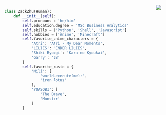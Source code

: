 
<img align="right" src="https://github-readme-stats.vercel.app/api?username=kressety&include_all_commits=true" />

```python
class ZackZhu(Human):
    def __init__(self):
        self.pronouns = 'he/him'
        self.education.degree = 'MSc Business Analytics'
        self.skills = ['Python', 'Shell', 'Javascript']
        self.hobbies = ['Anime', 'Minecraft']
        self.favorite_anime_characters = {
            'Atri': 'Atri - My Dear Moments',
            'LILIES': 'ENDER LILIES',
            'Shiki Ryougi': 'Kara no Kyoukai',
            'Garry': 'IB'
        }
        self.favorite_music = {
            'Mili': [
                'world.execute(me);', 
                'iron lotus'
            ],
            'YOASOBI': [
                'The Brave', 
                'Monster'
            ]
        }
```





